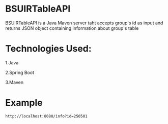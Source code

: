  # BSUIRTableAPI
BSUIRTableAPI is a Java Maven server taht accepts group's id as input and returns JSON object containing information about group's table
# Technologies Used:
1.Java

2.Spring Boot

3.Maven

# Example
```
http://localhost:8080/info?id=250501
```
